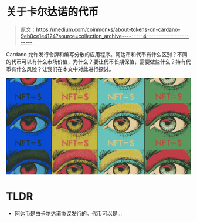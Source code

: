 # 关于卡尔达诺的代币

> 原文：<https://medium.com/coinmonks/about-tokens-on-cardano-9eb0ce1e4124?source=collection_archive---------4----------------------->

Cardano 允许发行令牌和编写分散的应用程序。阿达币和代币有什么区别？不同的代币可以有什么市场价值，为什么？要让代币长期保值，需要做些什么？持有代币有什么风险？让我们在本文中对此进行探讨。

![](img/8583a2274f146f8adbde5c47a5b3535a.png)

# TLDR

*   阿达币是由卡尔达诺协议发行的。代币可以是…